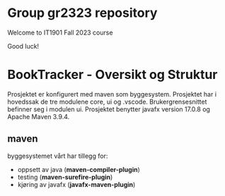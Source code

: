 # Group gr2323 repository 
 
Welcome to IT1901 Fall 2023 course 
 
Good luck! 

# BookTracker - Oversikt og Struktur
Prosjektet er konfigurert med maven som byggesystem. Prosjektet har i hovedssak de tre modulene core, ui og .vscode. Brukergrensesnittet befinner seg i modulen ui. Prosjektet benytter javafx version 17.0.8 og Apache Maven 3.9.4.




## maven

byggesystemet vårt har tillegg for: 
- oppsett av java (**maven-compiler-plugin**)
- testing (**maven-surefire-plugin**)
- kjøring av javafx (**javafx-maven-plugin**)

